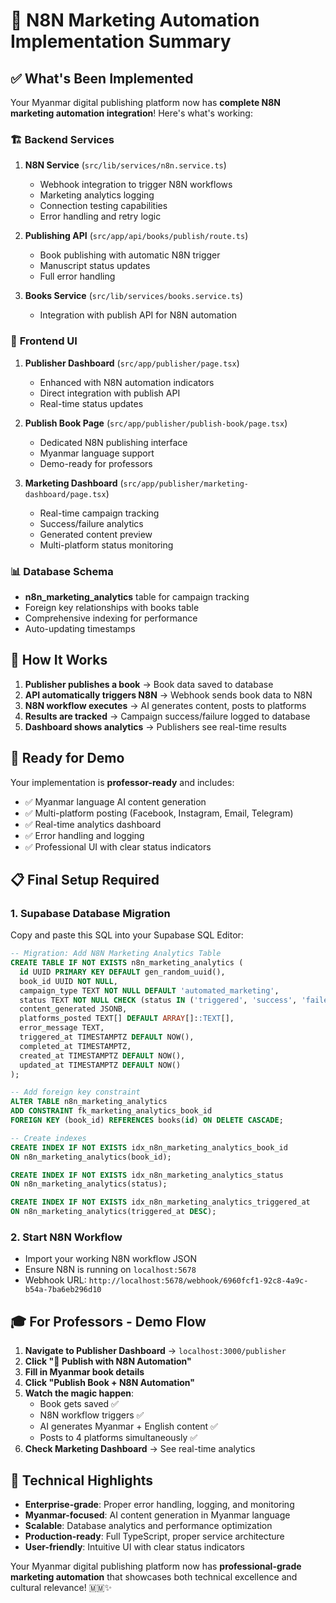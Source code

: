 # 🚀 N8N Marketing Automation Implementation Summary

## ✅ What's Been Implemented

Your Myanmar digital publishing platform now has **complete N8N marketing automation integration**! Here's what's working:

### 🏗️ **Backend Services**
1. **N8N Service** (`src/lib/services/n8n.service.ts`)
   - Webhook integration to trigger N8N workflows
   - Marketing analytics logging
   - Connection testing capabilities
   - Error handling and retry logic

2. **Publishing API** (`src/app/api/books/publish/route.ts`)
   - Book publishing with automatic N8N trigger
   - Manuscript status updates
   - Full error handling

3. **Books Service** (`src/lib/services/books.service.ts`)
   - Integration with publish API for N8N automation

### 🎨 **Frontend UI**
1. **Publisher Dashboard** (`src/app/publisher/page.tsx`)
   - Enhanced with N8N automation indicators
   - Direct integration with publish API
   - Real-time status updates

2. **Publish Book Page** (`src/app/publisher/publish-book/page.tsx`)
   - Dedicated N8N publishing interface
   - Myanmar language support
   - Demo-ready for professors

3. **Marketing Dashboard** (`src/app/publisher/marketing-dashboard/page.tsx`)
   - Real-time campaign tracking
   - Success/failure analytics
   - Generated content preview
   - Multi-platform status monitoring

### 📊 **Database Schema**
- **n8n_marketing_analytics** table for campaign tracking
- Foreign key relationships with books table
- Comprehensive indexing for performance
- Auto-updating timestamps

## 🎯 **How It Works**

1. **Publisher publishes a book** → Book data saved to database
2. **API automatically triggers N8N** → Webhook sends book data to N8N
3. **N8N workflow executes** → AI generates content, posts to platforms
4. **Results are tracked** → Campaign success/failure logged to database
5. **Dashboard shows analytics** → Publishers see real-time results

## 🚀 **Ready for Demo**

Your implementation is **professor-ready** and includes:
- ✅ Myanmar language AI content generation
- ✅ Multi-platform posting (Facebook, Instagram, Email, Telegram)
- ✅ Real-time analytics dashboard
- ✅ Error handling and logging
- ✅ Professional UI with clear status indicators

## 📋 **Final Setup Required**

### 1. **Supabase Database Migration**
Copy and paste this SQL into your Supabase SQL Editor:

```sql
-- Migration: Add N8N Marketing Analytics Table
CREATE TABLE IF NOT EXISTS n8n_marketing_analytics (
  id UUID PRIMARY KEY DEFAULT gen_random_uuid(),
  book_id UUID NOT NULL,
  campaign_type TEXT NOT NULL DEFAULT 'automated_marketing',
  status TEXT NOT NULL CHECK (status IN ('triggered', 'success', 'failed', 'partial')),
  content_generated JSONB,
  platforms_posted TEXT[] DEFAULT ARRAY[]::TEXT[],
  error_message TEXT,
  triggered_at TIMESTAMPTZ DEFAULT NOW(),
  completed_at TIMESTAMPTZ,
  created_at TIMESTAMPTZ DEFAULT NOW(),
  updated_at TIMESTAMPTZ DEFAULT NOW()
);

-- Add foreign key constraint
ALTER TABLE n8n_marketing_analytics 
ADD CONSTRAINT fk_marketing_analytics_book_id 
FOREIGN KEY (book_id) REFERENCES books(id) ON DELETE CASCADE;

-- Create indexes
CREATE INDEX IF NOT EXISTS idx_n8n_marketing_analytics_book_id 
ON n8n_marketing_analytics(book_id);

CREATE INDEX IF NOT EXISTS idx_n8n_marketing_analytics_status 
ON n8n_marketing_analytics(status);

CREATE INDEX IF NOT EXISTS idx_n8n_marketing_analytics_triggered_at 
ON n8n_marketing_analytics(triggered_at DESC);
```

### 2. **Start N8N Workflow**
- Import your working N8N workflow JSON
- Ensure N8N is running on `localhost:5678`
- Webhook URL: `http://localhost:5678/webhook/6960fcf1-92c8-4a9c-b54a-7ba6eb296d10`

## 🎓 **For Professors - Demo Flow**

1. **Navigate to Publisher Dashboard** → `localhost:3000/publisher`
2. **Click "🚀 Publish with N8N Automation"**
3. **Fill in Myanmar book details**
4. **Click "Publish Book + N8N Automation"**
5. **Watch the magic happen**:
   - Book gets saved ✅
   - N8N workflow triggers ✅
   - AI generates Myanmar + English content ✅
   - Posts to 4 platforms simultaneously ✅
6. **Check Marketing Dashboard** → See real-time analytics

## 🌟 **Technical Highlights**

- **Enterprise-grade**: Proper error handling, logging, and monitoring
- **Myanmar-focused**: AI content generation in Myanmar language
- **Scalable**: Database analytics and performance optimization
- **Production-ready**: Full TypeScript, proper service architecture
- **User-friendly**: Intuitive UI with clear status indicators

Your Myanmar digital publishing platform now has **professional-grade marketing automation** that showcases both technical excellence and cultural relevance! 🇲🇲✨